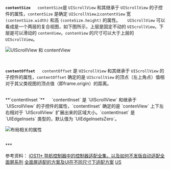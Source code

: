 **`contentSize`**
&emsp;  `contentSize`是 `UIScrollView` 和其继承于 `UIScrollView` 的子控件的属性，`contentSize` 是确定 `UIScrollView上contentView` 宽`(contentSize.width)` 和高 `(conteSize.height)` 的属性。
&emsp;  `UIScrollView` 可以看成是一个两层的复合视图，如下图所示，上层是固定不动的 `UIScrollView`，下层是可以滑动的 `contenView`，`contenView` 的尺寸可以大于上层的 `UIScrollView`。

![UIScrollView 和 contentView](https://upload-images.jianshu.io/upload_images/2959789-b52f3345d9899fbb.png?imageMogr2/auto-orient/strip%7CimageView2/2/w/1240)



<br/>

**`contentOffset`**
&emsp;  `contentOffset` 是 `UIScrollView` 和其继承于 `UIScrollView` 的子控件的属性，`contentOffset` 确定的是 `UIScrollView` 的顶点（左上角点）值相对于其父类视图的顶点值（即frame.origin）的距离。


<br/>
**`contentInset `**
&emsp;  `contentInset` 是 `UIScrollView` 和继承于 `UIScrollView` 的子控件的属性，`contentInset` 确定的是 `contenView` 上下左右相对于 `UIScrollView` 扩展出来的区域大小。`contentInset` 是 `UIEdgeInsets` 类型的，默认值为 `UIEdgeInsetsZero`。

![布局相关的属性](https://upload-images.jianshu.io/upload_images/2959789-74e8a62bffdd1bee.png?imageMogr2/auto-orient/strip%7CimageView2/2/w/1240)






<br/>
***
<br/>




参考资料：
[iOS11* 导航控制器中的控制器适配全集，以及如何不发版自动适配全面屏系列](https://www.jianshu.com/p/280739fea162)
[全面屏适配的方案及UI在不同尺寸下适配方案](http://www.cocoachina.com/cms/wap.php?action=article&id=25467)
[US](https://www.cnblogs.com/edensyd/p/8418021.html)
